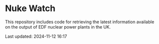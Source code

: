 # Nuke Watch

This repository includes code for retrieving the latest information available on the output of EDF nuclear power plants in the UK.

Last updated: 2024-11-12 16:17